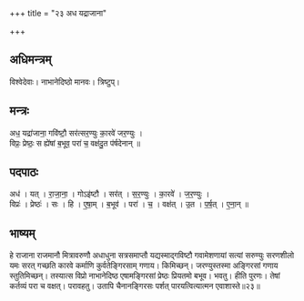 +++
title = "२३ अध यद्राजाना"

+++
## अधिमन्त्रम्
विश्वेदेवाः। नाभानेदिष्ठो मानवः। त्रिष्टुप्।

## मन्त्रः
अध॒ यद्रा॑जाना॒ गवि॑ष्टौ॒ सर॑त्सर॒ण्युः का॒रवे॑ जर॒ण्युः ।  
विप्रः॒ प्रेष्ठः॒ स ह्ये॑षां ब॒भूव॒ परा॑ च॒ वक्ष॑दु॒त प॑र्षदेनान् ॥

## पदपाठः
अध॑ । यत् । रा॒जा॒ना॒ । गोऽइ॑ष्टौ । सर॑त् । स॒र॒ण्युः । का॒रवे॑ । ज॒र॒ण्युः ।  
विप्रः॑ । प्रेष्ठः॑ । सः । हि । ए॒षा॒म् । ब॒भूव॑ । परा॑ । च॒ । वक्ष॑त् । उ॒त । प॒र्ष॒त् । ए॒ना॒न् ॥

## भाष्यम्
हे राजाना राजमानौ मित्रावरुणौ अधाधुना सत्रसमाप्तौ यद्यस्माद्गविष्टौ गवामेशणायां सत्यां सरुण्युः सरणशीलो यमः सरत् गच्छति कारवे कर्माणि कुर्वतेङ्गिरसाम् गणाय। किमिच्छन्। जरण्युस्तस्मा अङ्गिरसां गणाय स्तुतिमिच्छन्। तस्यात्स विप्रो नाभानेदिष्ठ एषामङ्गिरसां प्रेष्ठः प्रियतमो बभूव। भवतु। हीति पुरणः। तेषां कर्तव्यं परा च वक्षत्। परावहतु। उतापि चैनानङ्गिरसः पर्शत् पारयत्वित्यात्मन एवाशास्ते॥२३॥
